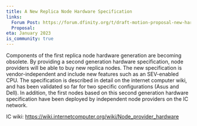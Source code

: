 ```yaml
---
title: A New Replica Node Hardware Specification
links:
  Forum Post: https://forum.dfinity.org/t/draft-motion-proposal-new-hardware-specification-and-remuneration-for-ic-nodes/14202/14
  Proposal:
eta: January 2023
is_community: true
---
```


Components of the first replica node hardware generation are becoming obsolete. By providing a second generation hardware specification, node providers will be able to buy new replica nodes. The new specification is vendor-independent and include new features such as an SEV-enabled CPU. The specification is described in detail on the internet computer wiki, and has been validated so far for two specific configurations (Asus and Dell). In addition, the first nodes based on this second generation hardware specification have been deployed by independent node providers on the IC network.

IC wiki: https://wiki.internetcomputer.org/wiki/Node_provider_hardware
